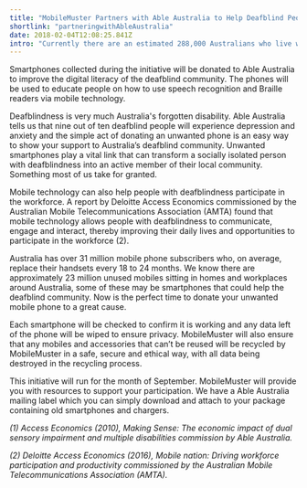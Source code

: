 ```yaml
---
title: "MobileMuster Partners with Able Australia to Help Deafblind People Stay Connected"
shortlink: "partneringwithAbleAustralia"
date: 2018-02-04T12:08:25.841Z
intro: "Currently there are an estimated 288,000 Australians who live with no hearing and sight and this number is predicted to rise to over one million by 2050 (1). This September MobileMuster has partnered with Able Australia and are calling on workplaces to donate old smartphones to support the deafblind community."
---
```

Smartphones collected during the initiative will be donated to Able Australia to improve the digital literacy of the deafblind community.  The phones will be used to educate people on how to use speech recognition and Braille readers via mobile technology.

Deafblindness is very much Australia's forgotten disability. Able Australia tells us that nine out of ten deafblind people will experience depression and anxiety and the simple act of donating an unwanted phone is an easy way to show your support to Australia’s deafblind community. Unwanted smartphones play a vital link that can transform a socially isolated person with deafblindness into an active member of their local community. Something most of us take for granted.

Mobile technology can also help people with deafblindness participate in the workforce. A report by Deloitte Access Economics commissioned by the Australian Mobile Telecommunications Association (AMTA) found that mobile technology allows people with deafblindness to communicate, engage and interact, thereby improving their daily lives and opportunities to participate in the workforce (2).

Australia has over 31 million mobile phone subscribers who, on average, replace their handsets every 18 to 24 months. We know there are approximately 23 million unused mobiles sitting in homes and workplaces around Australia, some of these may be smartphones that could help the deafblind community. Now is the perfect time to donate your unwanted mobile phone to a great cause.

Each smartphone will be checked to confirm it is working and any data left of the phone will be wiped to ensure privacy. MobileMuster will also ensure that any mobiles and accessories that can’t be reused will be recycled by MobileMuster in a safe, secure and ethical way, with all data being destroyed in the recycling process.

This initiative will run for the month of September. MobileMuster will provide you with resources to support your participation. We have a Able Australia mailing label which you can simply download and attach to your package containing old smartphones and chargers.

_(1) Access Economics (2010), Making Sense: The economic impact of dual sensory impairment and multiple disabilities commission by Able Australia._

_(2) Deloitte Access Economics (2016), Mobile nation: Driving workforce participation and productivity commissioned by the Australian Mobile Telecommunications Association (AMTA)._
